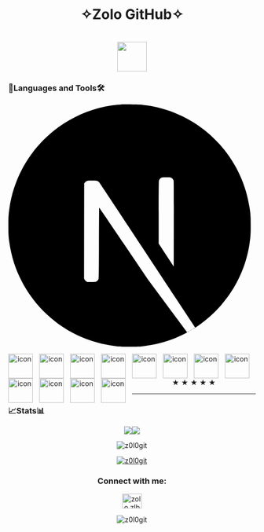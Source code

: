 <h1 align="center" markdown="3" style="border-bottom-width: 0px">
  ✧Zolo GitHub✧
</h1>
<h1 align="center">  <img src="https://github.com/z0l0git/z0l0git/assets/143938159/fe3860e9-608d-4c17-b7c7-93a26474a9f1" width="60px"/></h1>




### 🔧Languages and Tools🛠️
<div align="center">
  <p align="left" alt="icon" width="50px" style="padding-right:10px;"> <svg height="1024pt" viewBox=".5 -.2 1023 1024.1" width="1024pt" xmlns="http://www.w3.org/2000/svg"><path d="m478.5.6c-2.2.2-9.2.9-15.5 1.4-145.3 13.1-281.4 91.5-367.6 212-48 67-78.7 143-90.3 223.5-4.1 28.1-4.6 36.4-4.6 74.5s.5 46.4 4.6 74.5c27.8 192.1 164.5 353.5 349.9 413.3 33.2 10.7 68.2 18 108 22.4 15.5 1.7 82.5 1.7 98 0 68.7-7.6 126.9-24.6 184.3-53.9 8.8-4.5 10.5-5.7 9.3-6.7-.8-.6-38.3-50.9-83.3-111.7l-81.8-110.5-102.5-151.7c-56.4-83.4-102.8-151.6-103.2-151.6-.4-.1-.8 67.3-1 149.6-.3 144.1-.4 149.9-2.2 153.3-2.6 4.9-4.6 6.9-8.8 9.1-3.2 1.6-6 1.9-21.1 1.9h-17.3l-4.6-2.9c-3-1.9-5.2-4.4-6.7-7.3l-2.1-4.5.2-200.5.3-200.6 3.1-3.9c1.6-2.1 5-4.8 7.4-6.1 4.1-2 5.7-2.2 23-2.2 20.4 0 23.8.8 29.1 6.6 1.5 1.6 57 85.2 123.4 185.9s157.2 238.2 201.8 305.7l81 122.7 4.1-2.7c36.3-23.6 74.7-57.2 105.1-92.2 64.7-74.3 106.4-164.9 120.4-261.5 4.1-28.1 4.6-36.4 4.6-74.5s-.5-46.4-4.6-74.5c-27.8-192.1-164.5-353.5-349.9-413.3-32.7-10.6-67.5-17.9-106.5-22.3-9.6-1-75.7-2.1-84-1.3zm209.4 309.4c4.8 2.4 8.7 7 10.1 11.8.8 2.6 1 58.2.8 183.5l-.3 179.8-31.7-48.6-31.8-48.6v-130.7c0-84.5.4-132 1-134.3 1.6-5.6 5.1-10 9.9-12.6 4.1-2.1 5.6-2.3 21.3-2.3 14.8 0 17.4.2 20.7 2z"/><path d="m784.3 945.1c-3.5 2.2-4.6 3.7-1.5 2 2.2-1.3 5.8-4 5.2-4.1-.3 0-2 1-3.7 2.1zm-6.9 4.5c-1.8 1.4-1.8 1.5.4.4 1.2-.6 2.2-1.3 2.2-1.5 0-.8-.5-.6-2.6 1.1zm-5 3c-1.8 1.4-1.8 1.5.4.4 1.2-.6 2.2-1.3 2.2-1.5 0-.8-.5-.6-2.6 1.1zm-5 3c-1.8 1.4-1.8 1.5.4.4 1.2-.6 2.2-1.3 2.2-1.5 0-.8-.5-.6-2.6 1.1zm-7.6 4c-3.8 2-3.6 2.8.2.9 1.7-.9 3-1.8 3-2 0-.7-.1-.6-3.2 1.1z"/></svg></p>
  <img align="left" alt="icon" width="50px" style="padding-right:10px;" src="https://cdn.jsdelivr.net/gh/devicons/devicon/icons/react/react-original.svg" />
  <img align="left" alt="icon" width="50px" style="padding-right:10px;" src="https://cdn.jsdelivr.net/gh/devicons/devicon/icons/nextjs/nextjs-original.svg" />
  <img align="left" alt="icon" width="50px" style="padding-right:10px;" src="https://cdn.jsdelivr.net/gh/devicons/devicon/icons/javascript/javascript-original.svg" />
  <img align="left" alt="icon" width="50px" style="padding-right:10px;" src="https://cdn.jsdelivr.net/gh/devicons/devicon/icons/nodejs/nodejs-original-wordmark.svg" />
  <img align="left" alt="icon" width="50px" style="padding-right:10px;" src="https://cdn.jsdelivr.net/gh/devicons/devicon/icons/express/express-original.svg" />
  <img align="left" alt="icon" width="50px" style="padding-right:10px;" src="https://cdn.jsdelivr.net/gh/devicons/devicon/icons/python/python-original.svg" />
  <img align="left" alt="icon" width="50px" style="padding-right:10px;" src="https://cdn.jsdelivr.net/gh/devicons/devicon/icons/tailwindcss/tailwindcss-original-wordmark.svg" />
  <img align="left" alt="icon" width="50px" style="padding-right:10px;" src="https://cdn.jsdelivr.net/gh/devicons/devicon/icons/html5/html5-original-wordmark.svg" />
  <img align="left" alt="icon" width="50px" style="padding-right:10px;" src="https://cdn.jsdelivr.net/gh/devicons/devicon/icons/css3/css3-original-wordmark.svg" />
  <img align="left" alt="icon" width="50px" style="padding-right:10px;" src="https://cdn.jsdelivr.net/gh/devicons/devicon/icons/mysql/mysql-original-wordmark.svg" />
  <img align="left" alt="icon" width="50px" style="padding-right:10px;" src="https://cdn.jsdelivr.net/gh/devicons/devicon/icons/flask/flask-original-wordmark.svg" />
  <img align="left" alt="icon" width="50px" style="padding-right:10px;" src="https://cdn.jsdelivr.net/gh/devicons/devicon/icons/arduino/arduino-original-wordmark.svg" />
</div>

<div align="center"> ★ ★ ★ ★ ★ </div>

---

### 📈Stats📊

<div style="display: flex; flex-direction: row; justify-content: center;" align="center" dir="auto" >
 <img class="img" src="https://github-readme-stats.vercel.app/api?username=z0l0git&show_icons=true&theme=radical&hide=contribs" />
  <img class="img" src="https://github-readme-stats.vercel.app/api/top-langs/?username=z0l0git&theme=radical&layout=compact" />
</div>


<p align="center"> <img src="https://komarev.com/ghpvc/?username=z0l0git&label=Profile%20views&color=0e75b6&style=flat&color=d83b7d" alt="z0l0git" /> </p>

<p align="center"> <a href="https://github.com/ryo-ma/github-profile-trophy"><img src="https://github-profile-trophy.vercel.app/?username=z0l0git" alt="z0l0git" /></a> </p>

<h3 align="center">Connect with me:</h3>
<p align="center">
<a href="https://instagram.com/zolo.zlbyr" target="blank"><img align="center" src="https://raw.githubusercontent.com/rahuldkjain/github-profile-readme-generator/master/src/images/icons/Social/instagram.svg" alt="zolo.zlbyr" height="30" width="40" /></a>
</p>


<p align="center"><img align="center" src="https://github-readme-streak-stats.herokuapp.com/?user=z0l0git&theme=radical" alt="z0l0git" /></p>




<!--
**z0l0git/z0l0git** is a ✨ _special_ ✨ repository because its `README.md` (this file) appears on your GitHub profile.

Here are some ideas to get you started:

- 🔭 I’m currently working on ...
- 🌱 I’m currently learning ...
- 👯 I’m looking to collaborate on ...
- 🤔 I’m looking for help with ...
- 💬 Ask me about ...
- 📫 How to reach me: ...
- 😄 Pronouns: ...
- ⚡ Fun fact: ...
-->
